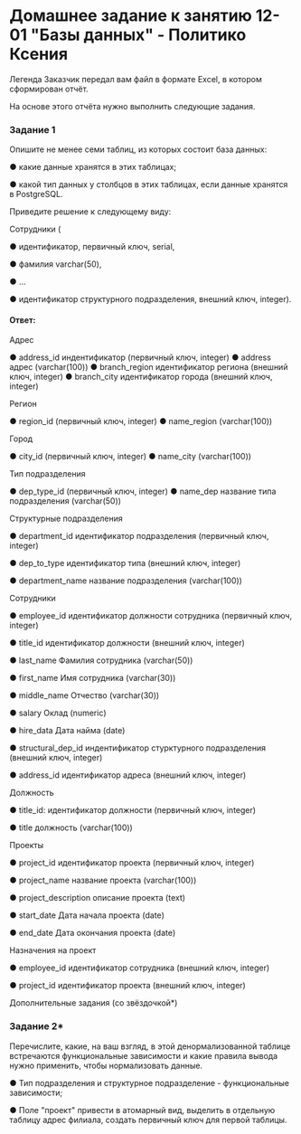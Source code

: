 # Домашнее задание к занятию 12-01 "Базы данных" - Политико Ксения

Легенда
Заказчик передал вам файл в формате Excel, в котором сформирован отчёт.

На основе этого отчёта нужно выполнить следующие задания.

### Задание 1

Опишите не менее семи таблиц, из которых состоит база данных:

● какие данные хранятся в этих таблицах;

● какой тип данных у столбцов в этих таблицах, если данные хранятся в PostgreSQL.

Приведите решение к следующему виду:

Сотрудники (

● идентификатор, первичный ключ, serial,

● фамилия varchar(50),

● ...

● идентификатор структурного подразделения, внешний ключ, integer).

#### Ответ:
Адрес

● address_id индентификатор (первичный ключ, integer)
● address адрес (varchar(100))
● branch_region идентификатор региона (внешний ключ, integer)
● branch_city идентификатор города (внешний ключ, integer)

Регион

● region_id (первичный ключ, integer)
● name_region (varchar(100))

Город

● city_id (первичный ключ, integer)
● name_city (varchar(100))

Тип подразделения

● dep_type_id (первичный ключ, integer)
● name_dep название типа подразделения (varchar(50))

Структурные подразделения

● department_id идентификатор подразделения (первичный ключ, integer)

● dep_to_type идентификатор типа (внешний ключ, integer)

● department_name название подразделения (varchar(100))

Сотрудники

● employee_id идентификатор должности сотрудника (первичный ключ, integer)

● title_id идентификатор должности (внешний ключ, integer)

● last_name Фамилия сотрудника (varchar(50))

● first_name Имя сотрудника (varchar(30))

● middle_name Отчество (varchar(30))

● salary Оклад (numeric)

● hire_data Дата найма (date)

● structural_dep_id индентификатор стурктурного подразделения (внешний ключ, integer)

● address_id идентификатор адреса (внешний ключ, integer)

Должность

● title_id: идентификатор должности (первичный ключ, integer)

● title должность (varchar(100))

Проекты

● project_id идентификатор проекта (первичный ключ, integer)

● project_name название проекта (varchar(100))

● project_description описание проекта (text)

● start_date Дата начала проекта (date)

● end_date Дата окончания проекта (date)

Назначения на проект

● employee_id идентификатор сотрудника (внешний ключ, integer)

● project_id идентификатор проекта (внешний ключ, integer)

Дополнительные задания (со звёздочкой*)

### Задание 2*
Перечислите, какие, на ваш взгляд, в этой денормализованной таблице встречаются функциональные зависимости и какие правила вывода нужно применить, чтобы нормализовать данные.

● Тип подразделения и структурное подразделение - функциональные зависимости;

●  Поле "проект" привести в атомарный вид, выделить в отдельную таблицу адрес филиала, создать первичный ключ для первой таблицы.
